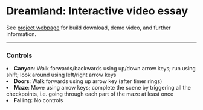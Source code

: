 <h1> Dreamland: Interactive video essay</h1>
See <a href="https://ccrma.stanford.edu/~jjmills/Repo/Dreamland.html">project webpage</a> for build download, demo video, and further information.

------------
<h3> Controls </h3>
<li><strong>Canyon</strong>: Walk forwards/backwards using up/down arrow keys; run using
shift; look around using left/right arrow keys</li>
<li><strong>Doors</strong>: Walk forwards using up arrow key (after timer rings)</li>
<li><strong>Maze</strong>: Move using arrow keys; complete the scene by triggering all the
checkpoints, i.e. going through each part of the maze at least once</li>
<li><strong>Falling:</strong> No controls</li>